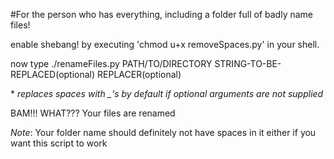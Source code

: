 #For the person who has everything, including a folder full of badly name files!

enable shebang! by executing 'chmod u+x removeSpaces.py' in your shell. 

now type ./renameFiles.py PATH/TO/DIRECTORY STRING-TO-BE-REPLACED(optional) REPLACER(optional) 

\* *replaces spaces with \_'s by default if optional arguments are not supplied*

BAM!!! WHAT??? Your files are renamed

*Note*: Your folder name should definitely not have spaces in it either if you want this script to work